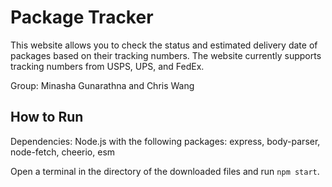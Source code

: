 # Package Tracker

This website allows you to check the status and estimated delivery date of packages based on their tracking numbers. The website currently supports tracking numbers from USPS, UPS, and FedEx.

Group: Minasha Gunarathna and Chris Wang

## How to Run

Dependencies:
Node.js with the following packages:
express, body-parser, node-fetch, cheerio, esm

Open a terminal in the directory of the downloaded files and run `npm start`.